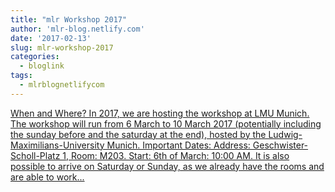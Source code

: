 ```yaml
---
title: "mlr Workshop 2017"
author: 'mlr-blog.netlify.com'
date: '2017-02-13'
slug: mlr-workshop-2017
categories:
  - bloglink
tags:
  - mlrblognetlifycom
---
```


[When and Where? In 2017, we are hosting the workshop at LMU Munich. The workshop will run from 6 March to 10 March 2017 (potentially including the sunday before and the saturday at the end), hosted by the Ludwig-Maximilians-University Munich. Important Dates: Address: Geschwister-Scholl-Platz 1, Room: M203. Start: 6th of March: 10:00 AM. It is also possible to arrive on Saturday or Sunday, as we already have the rooms and are able to work...<click to read more>](https://mlr-blog.netlify.com/post/2017-02-13-mlr-workshop/)

